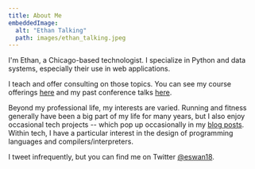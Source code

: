 ```yaml
---
title: About Me
embeddedImage:
  alt: "Ethan Talking"
  path: images/ethan_talking.jpeg
---
```


I'm Ethan, a Chicago-based technologist.
I specialize in Python and data systems, especially their use in web applications.

I teach and offer consulting on those topics.
You can see my course offerings [here](/teaching) and my past conference talks [here](/speaking).

Beyond my professional life, my interests are varied.
Running and fitness generally have been a big part of my life for many years, but I also enjoy occasional tech projects -- which pop up occasionally in my [blog posts](/posts).
Within tech, I have a particular interest in the design of programming languages and compilers/interpreters.

I tweet infrequently, but you can find me on Twitter [@eswan18](https://x.com/eswan18).